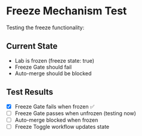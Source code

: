 # Freeze Mechanism Test

Testing the freeze functionality:

## Current State
- Lab is frozen (freeze state: true)
- Freeze Gate should fail
- Auto-merge should be blocked

## Test Results
- [x] Freeze Gate fails when frozen ✅
- [ ] Freeze Gate passes when unfrozen (testing now)
- [ ] Auto-merge blocked when frozen
- [ ] Freeze Toggle workflow updates state